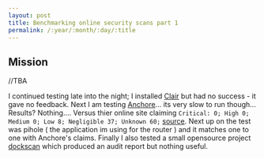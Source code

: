 ```yaml
---
layout: post
title: Benchmarking online security scans part 1
permalink: /:year/:month/:day/:title
---
```


## Mission
//TBA

I continued testing late into the night; I installed [Clair](https://coreos.com/clair/docs/latest/) but had no success - it gave no feedback. Next I am testing [Anchore](https://github.com/anchore/anchore-engine)... its very slow to run though... Results? Nothing.... Versus thier online site claiming `Critical: 0; High 0; Medium 0; Low 8; Negligible 37; Unknown 60;` [source](https://anchore.io/image/dockerhub/library%2Fubuntu%3Alatest). Next up on the test was pihole ( the application im using for the router ) and it matches one to one with Anchore's claims. Finally I also tested a small opensource project [dockscan](https://github.com/kost/dockscan) which produced an audit report but nothing useful.
